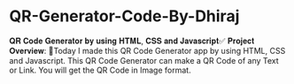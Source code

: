 # QR-Generator-Code-By-Dhiraj
𝐐𝐑 𝐂𝐨𝐝𝐞 𝐆𝐞𝐧𝐞𝐫𝐚𝐭𝐨𝐫 𝐛𝐲 𝐮𝐬𝐢𝐧𝐠 𝐇𝐓𝐌𝐋, 𝐂𝐒𝐒 𝐚𝐧𝐝 𝐉𝐚𝐯𝐚𝐬𝐜𝐫𝐢𝐩𝐭✅  𝐏𝐫𝐨𝐣𝐞𝐜𝐭 𝐎𝐯𝐞𝐫𝐯𝐢𝐞𝐰:  📌Today I made this QR Code Generator app by using HTML, CSS and Javascript. This QR Code Generator can make a QR Code of any Text or Link. You will get the QR Code in Image format. 
